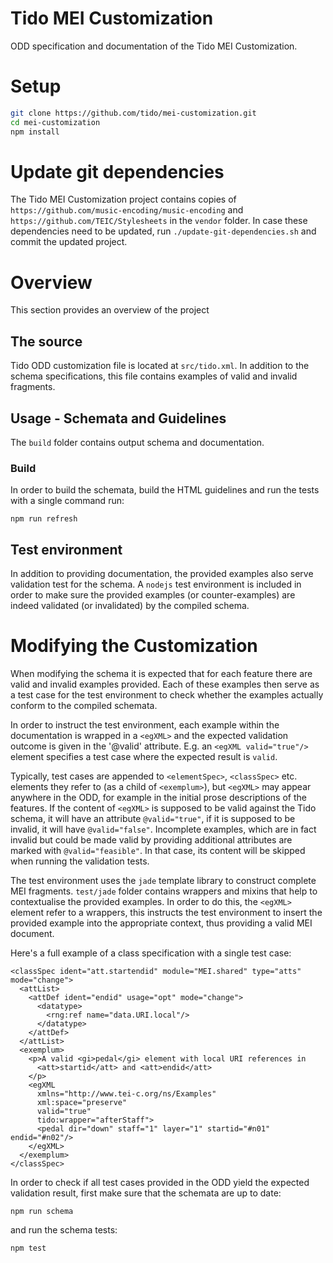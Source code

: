 # Tido MEI Customization
ODD specification and documentation of the Tido MEI Customization.

# Setup

```bash
git clone https://github.com/tido/mei-customization.git
cd mei-customization
npm install
```

# Update git dependencies

The Tido MEI Customization project contains copies of `https://github.com/music-encoding/music-encoding` and `https://github.com/TEIC/Stylesheets` in the `vendor` folder. In case these dependencies need to be updated, run `./update-git-dependencies.sh` and commit the updated project.


# Overview

This section provides an overview of the project

## The source

Tido ODD customization file is located at `src/tido.xml`.
In addition to the schema specifications, this file contains examples of
valid and invalid fragments.


## Usage - Schemata and Guidelines

The `build` folder contains output schema and documentation.

### Build

In order to build the schemata, build the HTML guidelines and run the tests with a single command run:

```
npm run refresh
```

## Test environment

In addition to providing documentation, the provided examples also serve validation
test for the schema. A `nodejs` test environment is included in order to make sure
the provided examples (or counter-examples) are indeed validated (or invalidated)
by the compiled schema.


# Modifying the Customization

When modifying the schema it is expected that for each feature there are valid and invalid
examples provided. Each of these examples then serve as a test case for the test environment
to check whether the examples actually conform to the compiled schemata.

In order to instruct the test environment, each example within the documentation
is wrapped in a `<egXML>` and the expected validation outcome is given in the '@valid'
attribute. E.g. an `<egXML valid="true"/>` element specifies a test case where the expected result is `valid`.

Typically, test cases are appended to `<elementSpec>`,
`<classSpec>` etc. elements they refer to (as a child of
`<exemplum>`), but `<egXML>` may appear anywhere in the ODD, for example in the
initial prose descriptions of the features. If the content of `<egXML>` is
supposed to be valid against the Tido schema, it will have an attribute
`@valid="true"`, if it is supposed to be invalid, it will have `@valid="false"`.
Incomplete examples, which are in fact invalid but could be made valid by
providing additional attributes are marked with `@valid="feasible"`.
In that case, its content will be skipped when running the validation tests.

The test environment uses the `jade` template library to construct complete MEI fragments.
`test/jade` folder contains wrappers and mixins that help to contextualise the provided
examples. In order to do this, the `<egXML>` element refer to a wrappers, this instructs the
test environment to insert the provided example into the appropriate context, thus
providing a valid MEI document.

Here's a full example of a class specification with a single test case:

```
<classSpec ident="att.startendid" module="MEI.shared" type="atts" mode="change">
  <attList>
    <attDef ident="endid" usage="opt" mode="change">
      <datatype>
        <rng:ref name="data.URI.local"/>
      </datatype>
    </attDef>
  </attList>
  <exemplum>
    <p>A valid <gi>pedal</gi> element with local URI references in
      <att>startid</att> and <att>endid</att>
    </p>
    <egXML
      xmlns="http://www.tei-c.org/ns/Examples"
      xml:space="preserve"
      valid="true"
      tido:wrapper="afterStaff">
      <pedal dir="down" staff="1" layer="1" startid="#n01" endid="#n02"/>
    </egXML>
  </exemplum>
</classSpec>
```


In order to check if all test cases provided in the ODD yield the expected
validation result, first make sure that the schemata are up to date:

```
npm run schema
```

and run the schema tests:

```
npm test
```
